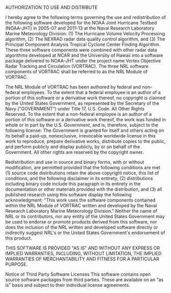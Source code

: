 AUTHORIZATION TO USE AND DISTRIBUTE

I hereby agree to the following terms governing the use and redistribution of the following software developed for the NOAA Joint Hurricane Testbed (NOAA-JHT) in 2005-07 and 2011-13 at the Naval Research Laboratory Marine Meteorology Division: (1) The Hurricane Volume Velocity Processing algorithm, (2) The NEXRAD radar data quality control algorithm, and (3) The Principal Component Analysis Tropical Cyclone Center Finding Algorithm. These three software components were combined with other radar data algorithms developed at NCAR and the University of Hawaii into a software package delivered to NOAA-JHT under the project name Vortex Objective Radar Tracking and Circulation (VORTRAC). The three NRL software components of VORTRAC shall be referred to as the NRL Module of VORTRAC.

The NRL Module of VORTRAC has been authored by federal and non-federal employees. To the extent that a federal employee is an author of a portion of this software or a derivative work thereof, no copyright is claimed by the United States Government, as represented by the Secretary of the Navy ("GOVERNMENT") under Title 17, U.S. Code. All Other Rights Reserved. To the extent that a non-federal employee is an author of a portion of this software or a derivative work thereof, the work was funded in whole or in part by the U.S. Government, and is, therefore, subject to the following license: The Government is granted for itself and others acting on its behalf a paid-up, nonexclusive, irrevocable worldwide license in this work to reproduce, prepare derivative works, distribute copies to the public, and perform publicly and display publicly, by or on behalf of the Government. All other rights are reserved by the copyright owner.

Redistribution and use in source and binary forms, with or without modification, are permitted provided that the following conditions are met (1) source code distributions retain the above copyright notice, this list of conditions, and the following disclaimer in its entirety, (2) distributions including binary code include this paragraph in its entirety in the documentation or other materials provided with the distribution, and (3) all published research using this software display the following acknowledgment: "This work uses the software components contained within the NRL Module of VORTRAC written and developed by the Naval Research Laboratory Marine Meteorology Division."
Neither the name of NRL or its contributors, nor any entity of the United States Government may be used to endorse or promote products derived from this software, nor does the inclusion of the NRL written and developed software directly or indirectly suggest NRL's or the United States Government's endorsement of this product.

THIS SOFTWARE IS PROVIDED "AS IS" AND WITHOUT ANY EXPRESS OR IMPLIED WARRANTIES, INCLUDING, WITHOUT LIMITATION, THE IMPLIED WARRANTIES OF MERCHANTABILITY AND FITNESS FOR A PARTICULAR PURPOSE.

Notice of Third Party Software Licenses
This software contains open source software packages from third parties. These are available on an “as is” basis and subject to their individual license agreements.

